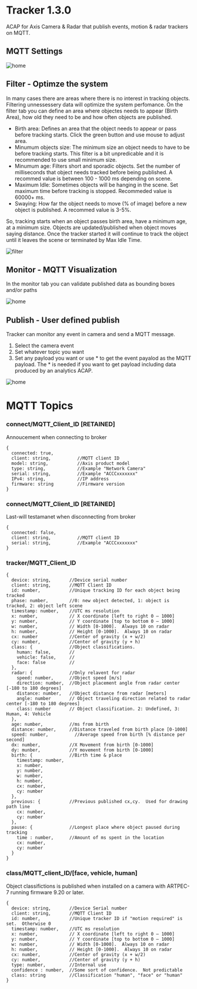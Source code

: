 # Tracker 1.3.0
ACAP for Axis Camera & Radar that publish events, motion & radar trackers on MQTT. 

## MQTT Settings
![home](pictures/home.png)

## Filter - Optimze the system
In many cases there are areas where there is no interest in tracking objects. Filtering unnessessery data will optimize the system perfomance.  On the filter tab you can define an area where objectes needs to appear (Birth Area), how old they need to be and how often objects are published. 

* Birth area:  Defines an  area that the object needs to appear or pass before tracking starts.  Click the green button and use mouse to adjust area.
* Minumum objects size:  The minimum size an object needs to have to be before tracking starts.  This filter is a bit unpredicable and it is recommended to use small minimum size.
* Minumum age:  Filters short and sporadic objects.  Set the number of milliseconds that object needs tracked before being published.  A recommed value is between 100 - 1000 ms depending on scene.
* Maximum Idle:  Sometimes objects will be hanging in the scene.  Set maximum time before tracking is stopped.  Recommeded value is 60000+ ms.
* Swaying:  How far the object needs to move (% of image) before a new object is published.  A recommed value is 3-5%.

So, tracking starts when an object passes birth area, have a minimum age, at a minimum size.  Objects are updated/published when object moves saying distance.  Once the tracker started it will continue to track the object until it leaves the scene or terminated by Max Idle Time.

![filter](pictures/filter.png)

## Monitor - MQTT Visualization
In the monitor tab you can validate published data as bounding boxes and/or paths

![home](pictures/monitor.png)

## Publish - User defined publish
Tracker can monitor any event in camera and send a MQTT message.

1. Select the camera event
2. Set whatever topic you want
3. Set any payload you want or use * to get the event payalod as the MQTT payload.  The * is needed if you want to get payload including data produced by an analytics ACAP.

![home](pictures/publish.png)



# MQTT Topics

### connect/MQTT_Client_ID  [RETAINED]
Annoucement when connecting to broker
```
{
  connected: true,
  client: string,          //MQTT client ID
  model: string,           //Axis product model
  type: string,            //Example "Network Camera"
  serial: string,          //Example "ACCCxxxxxxx"
  IPv4: string,            //IP address
  firmware: string         //Firmware version
}
```

### connect/MQTT_Client_ID [RETAINED]
Last-will testamanet when disconnecting from broker
```
{
  connected: false,
  client: string,          //MQTT client ID
  serial: string,          //Example "ACCCxxxxxxx"
}
```
### tracker/MQTT_Client_ID
```
{
  device: string,       //Device serial number
  client: string,       //MQTT Client ID
  id: number,           //Unique tracking ID for each object being tracked
  phase: number,        //0: new object detected, 1: object is tracked, 2: object left scene
  timestamp: number,    //UTC ms resolution
  x: number,            // X coordinate [left to right 0 – 1000]
  y: number,            // Y coordinate [top to bottom 0 – 1000]
  w: number,            // Width [0-1000].  Always 10 on radar
  h: number,            // Height [0-1000].  Always 10 on radar
  cx: number            //Center of gravity (x + w/2)
  cy: number,           //Center of gravity (y + h)
  class: {              //Object classifications.
    human: false,       //
    vehicle: false,     //
    face: false         //
  },
  radar: {              //Only relavent for radar
    speed: number,      //Object speed [m/s]
    direction: number,  //Object placement angle from radar center [-180 to 180 degrees]
    distance: number,   //Object distance from radar [meters]
    angle: number       // Object traveling direction related to radar center [-180 to 180 degrees]
    class: number       // Object classification. 2: Undefined, 3: Human, 4: Vehicle
  },
  age: number,          //ms from birth
  distance: number,     //Distance traveled from birth place [0-1000]
  speed: number,	      //Average speed from birth [% distance per second]
  dx: number,           //X Movement from birth [0-1000]
  dy: munber,           //Y movement from birth [0-1000]
  birth: {              //Birth time & place
    timestamp: number,
    x: number,
    y: number,
    w: number,
    h: number,
    cx: number,
    cy: number
  },
  previous: {           //Previous published cx,cy.  Used for drawing path line
    cx: number,
    cy: number
  },
  pause: {              //Longest place where object paused during tracking
    time : number,      //Amount of ms spent in the location
    cx: number,
    cy: number
  }
}
```
### class/MQTT_client_ID/[face, vehicle, human]
Object classifictions is published when installed on a camera with ARTPEC-7 running firmware 9.20 or later.
```
{
  device: string,       //Device Serial number
  client: string,       //MQTT Client ID
  id: number,           //Unique tracker ID if "motion required" is set.  Otherwise 0
  timestamp: number,    //UTC ms resolution
  x: number,            // X coordinate [left to right 0 – 1000]
  y: number,            // Y coordinate [top to bottom 0 – 1000]
  w: number,            // Width [0-1000].  Always 10 on radar
  h: number,            // Height [0-1000].  Always 10 on radar
  cx: number,           //Center of gravity (x + w/2)
  cy: number,           //Center of gravity (y + h)
  type: number,         //Internal use
  confidence : number,  //Some sort of confidence.  Not predictable
  class: string         //Classification "human", "face" or "human"
}
```
